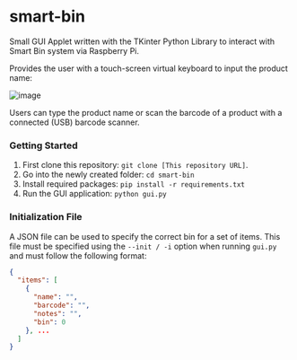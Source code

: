 # smart-bin

Small GUI Applet written with the TKinter Python Library to interact with Smart Bin system via Raspberry Pi.

Provides the user with a touch-screen virtual keyboard to input the product name:

![image](https://user-images.githubusercontent.com/40435390/189649232-abc433f4-f4e0-413a-b5c9-1b0faaccc99a.png)

Users can type the product name or scan the barcode of a product with a connected (USB) barcode scanner.


### Getting Started

1. First clone this repository: `git clone [This repository URL]`.
2. Go into the newly created folder: `cd smart-bin`
3. Install required packages: `pip install -r requirements.txt`
4. Run the GUI application: `python gui.py`

### Initialization File
A JSON file can be used to specify the correct bin for a set of items. This file must be specified using the `--init / -i` option when running `gui.py` and must follow the following format:

```JSON
{
  "items": [
    {
      "name": "",
      "barcode": "",
      "notes": "",
      "bin": 0
    }, ...
  ]
}
```